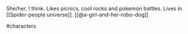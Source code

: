 She/her, I think. Likes picnics, cool rocks and pokemon battles. Lives in [[Spider-people universe]]. [[@a-girl-and-her-robo-dog]]

#characters 